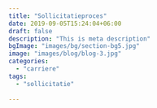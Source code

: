 ```yaml
---
title: "Sollicitatieproces"
date: 2019-09-05T15:24:04+06:00
draft: false
description: "This is meta description"
bgImage: "images/bg/section-bg5.jpg"
image: "images/blog/blog-3.jpg"
categories: 
  - "carriere"
tags:
  - "sollicitatie"
  
---
```

